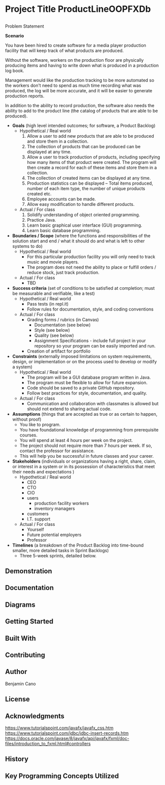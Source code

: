 # Project Title  ProductLineOOPFXDb
## 

Problem Statement

**Scenario**

You have been hired to create software for a media player production facility that will keep track of what products are produced.

Without the software, workers on the production floor are physically producing items and having to write down what is produced in a production log book.

Management would like the production tracking to be more automated so the workers don't need to spend as much time recording what was produced, the log will be more accurate, and it will be easier to generate production reports.

In addition to the ability to record production, the software also needs the ability to add to the product line (the catalog of products that are able to be produced).

-   **Goals** (high level intended outcomes; for software, a Product Backlog)
    -   Hypothetical / Real world
        1.  Allow a user to add new products that are able to be produced and store them in a collection.
        2.  The collection of products that can be produced can be displayed at any time.
        3.  Allow a user to track production of products, including specifying how many items of that product were created. The program will then create a record for each of these items and store them in a collection.
        4.  The collection of created items can be displayed at any time.
        5.  Production statistics can be displayed – Total items produced, number of each item type, the number of unique products created etc.
        6.  Employee accounts can be made.
        7.  Allow easy modification to handle different products.
    -   Actual / For class
        1.  Solidify understanding of object oriented programming.
        2.  Practice Java.
        3.  Learn basic graphical user interface (GUI) programming.
        4.  Learn basic database programming.
-   **Boundaries / Scope** (where the functions and responsibilities of the solution start and end / what it should do and what is left to other systems to do)
    -   Hypothetical / Real world
        -   For this particular production facility you will only need to track music and movie players.
        -   The program does not need the ability to place or fulfill orders / reduce stock, just track production.
    -   Actual / For class
        -   TBD
-   **Success criteria** (set of conditions to be satisfied at completion; must be measurable and verifiable, like a test)
    -   Hypothetical / Real world
        -   Pass tests (in repl.it)
        -   Follow rules for documentation, style, and coding conventions
    -   Actual / For class
        -   Grading forms / rubrics (in Canvas)
            -   Documentation (see below)
            -   Style (see below)
            -   Quality (see below)
            -   Assignment Specifications - include full project in your repository so your program can be easily imported and run.
        -   Creation of artifact for portfolio
-   **Constraints** (externally imposed limitations on system requirements, design, or implementation or on the process used to develop or modify a system)
    -   Hypothetical / Real world
        -   The program will be a GUI database program written in Java.
        -   The program must be flexible to allow for future expansion.
        -   Code should be saved to a private GitHub repository.
        -   Follow best practices for style, documentation, and quality.
    -   Actual / For class
        -   Communication and collaboration with classmates is allowed but should not extend to sharing actual code.
-   **Assumptions** (things that are accepted as true or as certain to happen, without proof)
    -   You like to program.
    -   You have foundational knowledge of programming from prerequisite courses.
    -   You will spend at least 4 hours per week on the project.
    -   The project should not require more than 7 hours per week. If so, contact the professor for assistance.
    -   This will help you be successful in future classes and your career.
-   **Stakeholders** (individuals or organizations having a right, share, claim, or interest in a system or in its possession of characteristics that meet their needs and expectations )
    -   Hypothetical / Real world
        -   CEO
        -   CTO
        -   CIO
        -   users
            -   production facility workers
            -   inventory managers
        -   customers
        -   I.T. support
    -   Actual / For class
        -   Yourself
        -   Future potential employers
        -   Professor
-   **Timelines** (a breakdown of the Product Backlog into time-bound smaller, more detailed tasks in Sprint Backlogs)
    -   Three 5-week sprints, detailed below.
## [](https://github.com/PV-COP/PV-README-TEMPLATE/blob/master/TitleOnlyTemplate.md#demonstration)Demonstration

## [](https://github.com/PV-COP/PV-README-TEMPLATE/blob/master/TitleOnlyTemplate.md#documentation)Documentation

## [](https://github.com/PV-COP/PV-README-TEMPLATE/blob/master/TitleOnlyTemplate.md#diagrams)Diagrams

## [](https://github.com/PV-COP/PV-README-TEMPLATE/blob/master/TitleOnlyTemplate.md#getting-started)Getting Started

## [](https://github.com/PV-COP/PV-README-TEMPLATE/blob/master/TitleOnlyTemplate.md#built-with)Built With

## [](https://github.com/PV-COP/PV-README-TEMPLATE/blob/master/TitleOnlyTemplate.md#contributing)Contributing

## [](https://github.com/PV-COP/PV-README-TEMPLATE/blob/master/TitleOnlyTemplate.md#author)Author
Benjamin Cano
## [](https://github.com/PV-COP/PV-README-TEMPLATE/blob/master/TitleOnlyTemplate.md#license)License

## [](https://github.com/PV-COP/PV-README-TEMPLATE/blob/master/TitleOnlyTemplate.md#acknowledgments)Acknowledgments
https://www.tutorialspoint.com/javafx/javafx_css.htm
https://www.tutorialspoint.com/jdbc/jdbc-insert-records.htm
https://docs.oracle.com/javase/8/javafx/api/javafx/fxml/doc-files/introduction_to_fxml.html#controllers
## [](https://github.com/PV-COP/PV-README-TEMPLATE/blob/master/TitleOnlyTemplate.md#history)History

## [](https://github.com/PV-COP/PV-README-TEMPLATE/blob/master/TitleOnlyTemplate.md#key-programming-concepts-utilized)Key Programming Concepts Utilized
